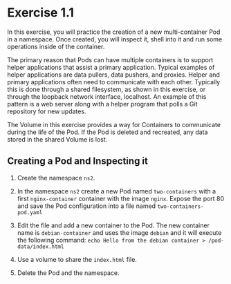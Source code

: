 # Exercise 1.1

In this exercise, you will practice the creation of a new multi-container Pod in a namespace. Once created, you will inspect it, shell into it and run some operations inside of the container.

The primary reason that Pods can have multiple containers is to support helper applications that assist a primary application. Typical examples of helper applications are data pullers, data pushers, and proxies. Helper and primary applications often need to communicate with each other. Typically this is done through a shared filesystem, as shown in this exercise, or through the loopback network interface, localhost. An example of this pattern is a web server along with a helper program that polls a Git repository for new updates.

The Volume in this exercise provides a way for Containers to communicate during the life of the Pod. If the Pod is deleted and recreated, any data stored in the shared Volume is lost.

## Creating a Pod and Inspecting it

1. Create the namespace `ns2`.
2. In the namespace `ns2` create a new Pod named `two-containers` with a first `nginx-container` container with the image `nginx`. Expose the port 80 and save the Pod configuration into a file named `two-containers-pod.yaml`
3. Edit the file and add a new container to the Pod. The new container name is `debian-container` and uses the image `debian` and it will execute the following command:
 `echo Hello from the debian container > /pod-data/index.html`

4. Use a volume to share the `index.html` file.
10. Delete the Pod and the namespace.
